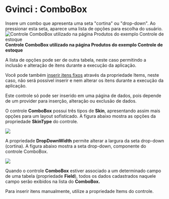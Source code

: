 # Gvinci : ComboBox

Insere um combo que apresenta uma seta "cortina" ou "drop-down". Ao pressionar esta seta, aparece uma lista de opções para escolha do usuário.![Controle ComboBox utilizado na p&#xE1;gina Produtos do exemplo Controle de estoque](http://www.gvinci.com.br/manual/comboboxgv5.zoom80.png)                                              **Controle ComboBox utilizado na página Produtos do exemplo Controle de estoque**

A lista de opções pode ser de outra tabela, neste caso permitindo a inclusão e alteração de itens durante a execução da aplicação.

Você pode também [inserir itens fixos](http://www.gvinci.com.br/manual/inserindo_itens_no_combobox.htm) através da propriedade Items, neste caso, não será possível inserir e nem alterar os itens durante a execução da aplicação.

Este controle só pode ser inserido em uma página de dados, pois depende de um provider para inserção, alteração ou exclusão de dados.

O controle **ComboBox** possui três tipos de **Skin**, apresentando assim mais opções para um layout sofisticado. A figura abaixo mostra as opções da propriedade **SkinType** do controle.

![](http://www.gvinci.com.br/manual/skin-combo.png)

A propriedade **DropDownWidth** permite alterar a largura da seta drop-down \(cortina\). A figura abaixo mostra a seta drop-down, componente do controle ComboBox.

![](http://www.gvinci.com.br/manual/drop-down.png)

Quando o controle **ComboBox** estiver associado a um determinado campo de uma tabela \(propriedade **Field**\), todos os dados cadastrados naquele campo serão exibidos na lista do **ComboBox.**

Para inserir itens manualmente, utilize a propriedade Items do controle.

